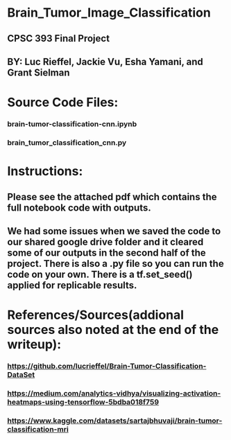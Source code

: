 # Brain_Tumor_Image_Classification
## CPSC 393 Final Project
## BY: Luc Rieffel, Jackie Vu, Esha Yamani, and Grant Sielman

# Source Code Files: 
### brain-tumor-classification-cnn.ipynb
### brain_tumor_classification_cnn.py


# Instructions: 
## Please see the attached pdf which contains the full notebook code with outputs. 
## We had some issues when we saved the code to our shared google drive folder and it cleared some of our outputs in the second half of the project. There is also a .py file so you can run the code on your own. There is a tf.set_seed() applied for replicable results. 

# References/Sources(addional sources also noted at the end of the writeup): 
### https://github.com/lucrieffel/Brain-Tumor-Classification-DataSet
### https://medium.com/analytics-vidhya/visualizing-activation-heatmaps-using-tensorflow-5bdba018f759
### https://www.kaggle.com/datasets/sartajbhuvaji/brain-tumor-classification-mri


